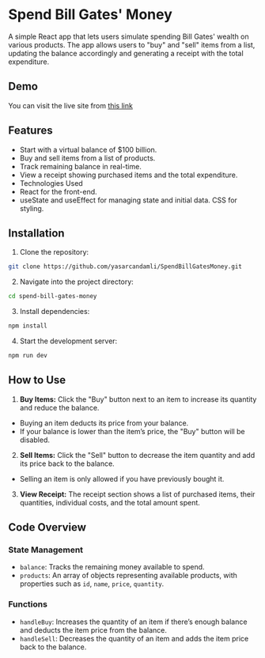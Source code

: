 # Spend Bill Gates' Money

A simple React app that lets users simulate spending Bill Gates' wealth on various products. The app allows users to "buy" and "sell" items from a list, updating the balance accordingly and generating a receipt with the total expenditure.

## Demo

You can visit the live site from [this link](https://stately-cupcake-6a2406.netlify.app/)

## Features

- Start with a virtual balance of $100 billion.
- Buy and sell items from a list of products.
- Track remaining balance in real-time.
- View a receipt showing purchased items and the total expenditure.
- Technologies Used
- React for the front-end.
- useState and useEffect for managing state and initial data.
  CSS for styling.

## Installation

1. Clone the repository:

```bash
git clone https://github.com/yasarcandamli/SpendBillGatesMoney.git
```

2. Navigate into the project directory:

```bash
cd spend-bill-gates-money
```

3. Install dependencies:

```bash
npm install
```

4. Start the development server:

```bash
npm run dev
```

## How to Use

1. **Buy Items:** Click the "Buy" button next to an item to increase its quantity and reduce the balance.

- Buying an item deducts its price from your balance.
- If your balance is lower than the item’s price, the "Buy" button will be disabled.

2. **Sell Items:** Click the "Sell" button to decrease the item quantity and add its price back to the balance.

- Selling an item is only allowed if you have previously bought it.

3. **View Receipt:** The receipt section shows a list of purchased items, their quantities, individual costs, and the total amount spent.

## Code Overview

### State Management

- `balance`: Tracks the remaining money available to spend.
- `products`: An array of objects representing available products, with properties such as `id`, `name`, `price`, `quantity`.

### Functions

- `handleBuy`: Increases the quantity of an item if there’s enough balance and deducts the item price from the balance.
- `handleSell`: Decreases the quantity of an item and adds the item price back to the balance.
